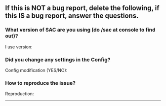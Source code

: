 ## If this is NOT a bug report, delete the following, if this IS a bug report, answer the questions.
### What version of SAC are you using (do /sac at console to find out)?

I use version: 

### Did you change any settings in the Config?

Config modification (YES/NO):

### How to reproduce the issue?

Reproduction:

------------------------------------------------------------------------------------------------------
